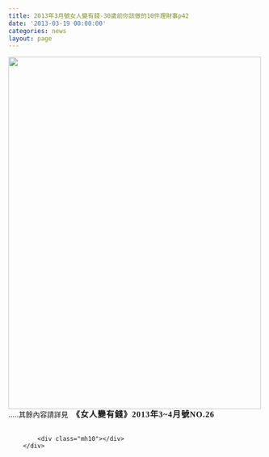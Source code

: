 ```yaml
---
title: 2013年3月號女人變有錢-30歲前你該做的10件理財事p42
date: '2013-03-19 00:00:00'
categories: news
layout: page
---
```


<div class="text">
			<div>
	<img alt="" src="http://www.leishan.com.tw/UserFiles/images/201303%E5%A5%B3%E4%BA%BA%E8%AE%8A%E6%9C%89%E9%8C%A2-30%E6%AD%B2%E5%89%8D%E4%BD%A0%E8%A9%B2%E5%81%9A%E7%9A%8410%E4%BB%B6%E7%90%86%E8%B2%A1%E4%BA%8Bp42.jpg" style="height: 698px; width: 500px;"></div>
<div>
	<span style="font-size:14px;">.....其餘內容請詳見<span style="font-family: 'Times New Roman';">&nbsp;</span></span>
	<h3 style="font-family: 新細明體, Arial, Helvetica, sans-serif; font-size: 11pt; color: rgb(0, 102, 153); letter-spacing: 1px; padding: 0px; margin: 0px; display: inline; line-height: 20px;">
		<span style="font-size:14px;"><a href="http://www.moneynet.com.tw/e_news.php?id=2831" style="text-decoration: none; font-family: 'Times New Roman'; font-size: medium;" target="_self">《女人變有錢》2013年3~4月號NO.26</a></span></h3>
</div>
<div>
	&nbsp;</div>

			<div class="mh10"></div>
		</div>